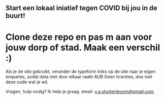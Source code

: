 ## Start een lokaal iniatief tegen COVID bij jou in de buurt!
# Clone deze repo en pas m aan voor jouw dorp of stad. Maak een verschil :)

Als je de site gebruikt, verander de typeform links op de site naar je eigen enquetes, zodat data niet door elkaar raakt AUB
Geen licenties, doe met deze code wat je wil.

Vragen, hulp nodig? Ik help je graag. email: y.a.sturkenboom@gmail.com
